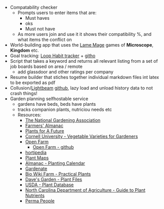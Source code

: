 * Compatability checker
  * Prompts users to enter items that are:
    * Must haves
    * oks
    * Must not have
  * As more users join and use it it shows their compatibility %, and what items the conflict on
* World-building app that uses the [Lame Mage](https://www.lamemage.com/) games of **Microscope**, **Kingdom** etc.
* Goal tracking: [Loop Habit tracker](https://github.com/iSoron/uhabits) + [githo](https://github.com/Glitchy-Tozier/githo)
* Script that takes a keyword and returns all relevant listing from a set of job boards based on area / remote
  * add glassdoor and other ratings per company
* Resume builder that stiches together individual markdown files int latex to be exported as pdf
* Collusion/[Lightbeam](https://en.wikipedia.org/wiki/Lightbeam_(software)) [github](https://github.com/mozilla/lightbeam-we), lazy load and unload history data to not crash things!
* Garden planning selfhostable service
  * gardens have beds, beds have plants
  * tracks companion plants, nutriciou needs etc
  * Resources:
    * [The National Gardening Association](https://garden.org/)
    * [Farmers' Almanac](https://www.farmersalmanac.com/)
    * [Plants for A Future](https://pfaf.org/user/Default.aspx)
    * [Cornell University - Vegetable Varieties for Gardeners](http://vegvariety.cce.cornell.edu/main/showVarieties.php?searchCriteria=&searchIn=0&crop_id=0&sortBy=overallrating&order=DESC&sideSearch=Search)
    * [Open Farm](https://openfarm.cc/)
      * [Open Farm - github](https://github.com/openfarmcc/OpenFarm)
    * [hortipedia](https://en.hortipedia.com/Main_page)
    * [Plant Maps](https://www.plantmaps.com/)
    * [Almanac - Planting Calendar](https://www.almanac.com/gardening/planting-calendar)
    * [Gardenate](https://www.gardenate.com/)
    * [Bio Wiki Farm - Practical Plants](https://biowikifarm.net/meta/Wiki/Practical_Plants)
    * [Dave's Garden - Plant Files](https://davesgarden.com/guides/pf/)
    * [USDA - Plant Database](https://plants.usda.gov/home)
    * [North Carolina Department of Agriculture - Guide to Plant Nutrients](http://www.ncagr.gov/cyber/kidswrld/plant/nutrient.htm)
    * [Perma People](https://permapeople.org/)